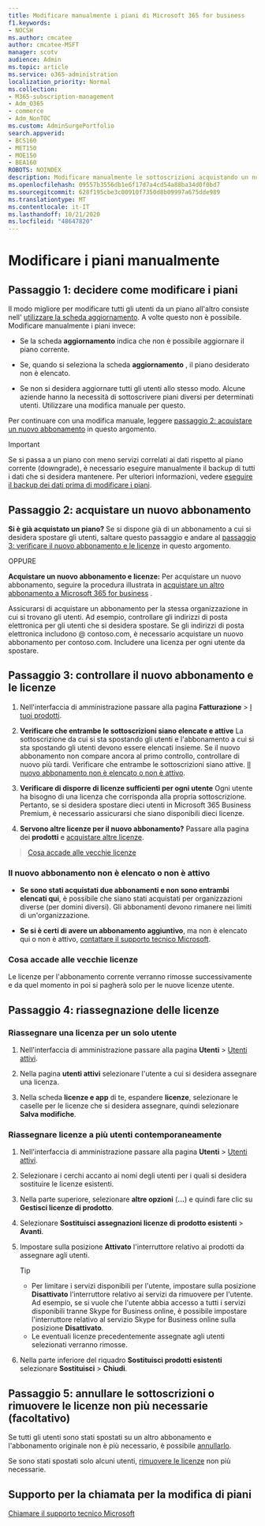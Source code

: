 ```yaml
---
title: Modificare manualmente i piani di Microsoft 365 for business
f1.keywords:
- NOCSH
ms.author: cmcatee
author: cmcatee-MSFT
manager: scotv
audience: Admin
ms.topic: article
ms.service: o365-administration
localization_priority: Normal
ms.collection:
- M365-subscription-management
- Adm_O365
- commerce
- Adm_NonTOC
ms.custom: AdminSurgePortfolio
search.appverid:
- BCS160
- MET150
- MOE150
- BEA160
ROBOTS: NOINDEX
description: Modificare manualmente le sottoscrizioni acquistando un nuovo abbonamento e assicurando che entrambe le sottoscrizioni siano elencate e attive.
ms.openlocfilehash: 09557b3556db1e6f17d7a4cd54a88ba34d0f0bd7
ms.sourcegitcommit: 628f195cbe3c00910f7350d8b09997a675dde989
ms.translationtype: MT
ms.contentlocale: it-IT
ms.lasthandoff: 10/21/2020
ms.locfileid: "48647820"
---
```

# <a name="change-plans-manually"></a>Modificare i piani manualmente

## <a name="step-1-decide-how-to-change-plans"></a>Passaggio 1: decidere come modificare i piani

Il modo migliore per modificare tutti gli utenti da un piano all'altro consiste nell' [utilizzare la scheda aggiornamento](upgrade-to-different-plan.md). A volte questo non è possibile. Modificare manualmente i piani invece:

- Se la scheda **aggiornamento** indica che non è possibile aggiornare il piano corrente.

- Se, quando si seleziona la scheda **aggiornamento** , il piano desiderato non è elencato.

- Se non si desidera aggiornare tutti gli utenti allo stesso modo. Alcune aziende hanno la necessità di sottoscrivere piani diversi per determinati utenti. Utilizzare una modifica manuale per questo.

Per continuare con una modifica manuale, leggere [passaggio 2: acquistare un nuovo abbonamento](#step-2-buy-a-new-subscription) in questo argomento.

> [!IMPORTANT]
> Se si passa a un piano con meno servizi correlati ai dati rispetto al piano corrente (downgrade), è necessario eseguire manualmente il backup di tutti i dati che si desidera mantenere. Per ulteriori informazioni, vedere [eseguire il backup dei dati prima di modificare i piani](back-up-data-before-switching-plans.md).

## <a name="step-2-buy-a-new-subscription"></a>Passaggio 2: acquistare un nuovo abbonamento

**Si è già acquistato un piano?** Se si dispone già di un abbonamento a cui si desidera spostare gli utenti, saltare questo passaggio e andare al [passaggio 3: verificare il nuovo abbonamento e le licenze](#step-3-check-your-new-subscription-and-licenses) in questo argomento.

OPPURE

**Acquistare un nuovo abbonamento e licenze:** Per acquistare un nuovo abbonamento, seguire la procedura illustrata in [acquistare un altro abbonamento a Microsoft 365 for business](../buy-another-subscription.md) .

Assicurarsi di acquistare un abbonamento per la stessa organizzazione in cui si trovano gli utenti. Ad esempio, controllare gli indirizzi di posta elettronica per gli utenti che si desidera spostare. Se gli indirizzi di posta elettronica includono \@ contoso.com, è necessario acquistare un nuovo abbonamento per contoso.com.
Includere una licenza per ogni utente da spostare.

## <a name="step-3-check-your-new-subscription-and-licenses"></a>Passaggio 3: controllare il nuovo abbonamento e le licenze

1. Nell'interfaccia di amministrazione passare alla pagina **Fatturazione** \> <a href="https://go.microsoft.com/fwlink/p/?linkid=842054" target="_blank">I tuoi prodotti</a>.

2. **Verificare che entrambe le sottoscrizioni siano elencate e attive** La sottoscrizione da cui si sta spostando gli utenti e l'abbonamento a cui si sta spostando gli utenti devono essere elencati insieme. Se il nuovo abbonamento non compare ancora al primo controllo, controllare di nuovo più tardi. Verificare che entrambe le sottoscrizioni siano attive. [Il nuovo abbonamento non è elencato o non è attivo](#the-new-subscription-isnt-listed-or-isnt-active).

3. **Verificare di disporre di licenze sufficienti per ogni utente** Ogni utente ha bisogno di una licenza che corrisponda alla propria sottoscrizione. Pertanto, se si desidera spostare dieci utenti in Microsoft 365 Business Premium, è necessario assicurarsi che siano disponibili dieci licenze.

4. **Servono altre licenze per il nuovo abbonamento?**
   Passare alla pagina dei **prodotti** e [acquistare altre licenze](../licenses/buy-licenses.md).

> [Cosa accade alle vecchie licenze](#what-about-the-old-licenses)

### <a name="the-new-subscription-isnt-listed-or-isnt-active"></a>Il nuovo abbonamento non è elencato o non è attivo

- **Se sono stati acquistati due abbonamenti e non sono entrambi elencati qui**, è possibile che siano stati acquistati per organizzazioni diverse (per domini diversi). Gli abbonamenti devono rimanere nei limiti di un'organizzazione.

- **Se si è certi di avere un abbonamento aggiuntivo**, ma non è elencato qui o non è attivo, [contattare il supporto tecnico Microsoft](../../admin/contact-support-for-business-products.md).

### <a name="what-about-the-old-licenses"></a>Cosa accade alle vecchie licenze

Le licenze per l'abbonamento corrente verranno rimosse successivamente e da quel momento in poi si pagherà solo per le nuove licenze utente.

## <a name="step-4-reassign-licenses"></a>Passaggio 4: riassegnazione delle licenze

### <a name="reassign-a-license-for-one-user"></a>Riassegnare una licenza per un solo utente

1. Nell'interfaccia di amministrazione passare alla pagina **Utenti** \> <a href="https://go.microsoft.com/fwlink/p/?linkid=834822" target="_blank">Utenti attivi</a>.

2. Nella pagina **utenti attivi** selezionare l'utente a cui si desidera assegnare una licenza.

3. Nella scheda **licenze e app** di te, espandere **licenze**, selezionare le caselle per le licenze che si desidera assegnare, quindi selezionare **Salva modifiche**.

### <a name="reassign-licenses-for-multiple-users-at-once"></a>Riassegnare licenze a più utenti contemporaneamente

1. Nell'interfaccia di amministrazione passare alla pagina **Utenti** \> <a href="https://go.microsoft.com/fwlink/p/?linkid=834822" target="_blank">Utenti attivi</a>.

2. Selezionare i cerchi accanto ai nomi degli utenti per i quali si desidera sostituire le licenze esistenti.

3. Nella parte superiore, selezionare **altre opzioni** (**...**) e quindi fare clic su **Gestisci licenze di prodotto**.

4. Selezionare **Sostituisci assegnazioni licenze di prodotto esistenti** \> **Avanti**.

5. Impostare sulla posizione **Attivato** l'interruttore relativo ai prodotti da assegnare agli utenti.

    > [!TIP]
    > - Per limitare i servizi disponibili per l'utente, impostare sulla posizione **Disattivato** l'interruttore relativo ai servizi da rimuovere per l'utente. Ad esempio, se si vuole che l'utente abbia accesso a tutti i servizi disponibili tranne Skype for Business online, è possibile impostare l'interruttore relativo al servizio Skype for Business online sulla posizione **Disattivato**.
    > - Le eventuali licenze precedentemente assegnate agli utenti selezionati verranno rimosse.

6. Nella parte inferiore del riquadro **Sostituisci prodotti esistenti** selezionare **Sostituisci** \> **Chiudi**.

## <a name="step-5-cancel-subscriptions-or-remove-licenses-that-you-no-longer-need-optional"></a>Passaggio 5: annullare le sottoscrizioni o rimuovere le licenze non più necessarie (facoltativo)

Se tutti gli utenti sono stati spostati su un altro abbonamento e l'abbonamento originale non è più necessario, è possibile [annullarlo](cancel-your-subscription.md).

Se sono stati spostati solo alcuni utenti, [rimuovere le licenze](../licenses/remove-licenses-from-subscription.md) non più necessarie.

## <a name="call-support-to-help-you-change-plans"></a>Supporto per la chiamata per la modifica di piani
[Chiamare il supporto tecnico Microsoft](../../admin/contact-support-for-business-products.md)